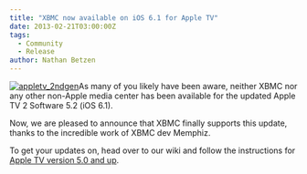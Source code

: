 ```yaml
---
title: "XBMC now available on iOS 6.1 for Apple TV"
date: 2013-02-21T03:00:00Z
tags:
  - Community
  - Release
author: Nathan Betzen
---
```


[![appletv_2ndgen](/images/blog/appletv_2ndgen.jpeg)](/images/blog/appletv_2ndgen.jpeg)As many of you likely have been aware, neither XBMC nor any other non-Apple media center has been available for the updated Apple TV 2 Software 5.2 (iOS 6.1).

Now, we are pleased to announce that XBMC finally supports this update, thanks to the incredible work of XBMC dev Memphiz.

To get your updates on, head over to our wiki and follow the instructions for [Apple TV version 5.0 and up](https://kodi.wiki/view/HOW-TO:Install_XBMC_on_Apple_TV_2 "XBMC install instructions for the Apple TV").
